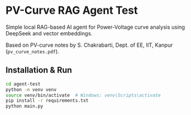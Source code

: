 # PV-Curve RAG Agent Test

Simple local RAG-based AI agent for Power-Voltage curve analysis using DeepSeek and vector embeddings.

Based on PV-curve notes by S. Chakrabarti, Dept. of EE, IIT, Kanpur (`pv_curve_notes.pdf`).

## Installation & Run

```bash
cd agent-test
python -m venv venv
source venv/bin/activate  # Windows: venv\Scripts\activate
pip install -r requirements.txt
python main.py
```

